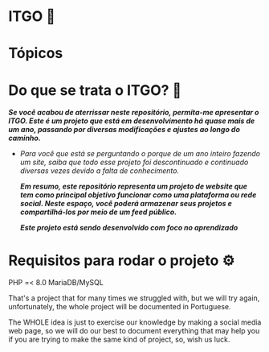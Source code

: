 # ITGO 🌈

# Tópicos

# Do que se trata o ITGO? 🤔

***<p>Se você acabou de aterrissar neste repositório, permita-me apresentar o ITGO. Este é um projeto que está em desenvolvimento há quase mais de um ano, passando por diversas modificações e ajustes ao longo do caminho.</p>***
  - *<p>Para você que está se perguntando o porque de um ano inteiro fazendo um site, saiba que todo esse projeto foi descontinuado e continuado diversas vezes devido a falta de conhecimento.</p>*
***<p>Em resumo, este repositório representa um projeto de website que tem como principal objetivo funcionar como uma plataforma ou rede social. Neste espaço, você poderá armazenar seus projetos e compartilhá-los por meio de um feed público.</p>***
***<p>Este projeto está sendo desenvolvido com foco no aprendizado</p>***

# Requisitos para rodar o projeto ⚙️

PHP =< 8.0
MariaDB/MySQL


That's a project that for many times we struggled with, but we will try again, unfortunately, the whole project will be documented in Portuguese.

The WHOLE idea is just to exercise our knowledge by making a social media web page, so we will do our best to document everything that may help you if you are trying to make the same kind of project, so, wish us luck.
